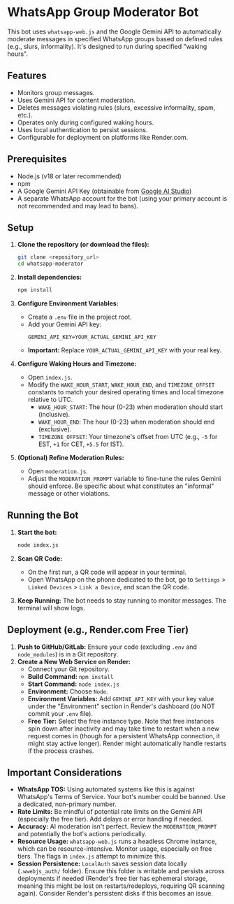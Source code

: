 # WhatsApp Group Moderator Bot

This bot uses `whatsapp-web.js` and the Google Gemini API to automatically moderate messages in specified WhatsApp groups based on defined rules (e.g., slurs, informality). It's designed to run during specified "waking hours".

## Features

- Monitors group messages.
- Uses Gemini API for content moderation.
- Deletes messages violating rules (slurs, excessive informality, spam, etc.).
- Operates only during configured waking hours.
- Uses local authentication to persist sessions.
- Configurable for deployment on platforms like Render.com.

## Prerequisites

- Node.js (v18 or later recommended)
- npm
- A Google Gemini API Key (obtainable from [Google AI Studio](https://aistudio.google.com/app/apikey))
- A separate WhatsApp account for the bot (using your primary account is not recommended and may lead to bans).

## Setup

1.  **Clone the repository (or download the files):**
    ```bash
    git clone <repository_url>
    cd whatsapp-moderator
    ```

2.  **Install dependencies:**
    ```bash
    npm install
    ```

3.  **Configure Environment Variables:**
    - Create a `.env` file in the project root.
    - Add your Gemini API key:
      ```dotenv
      GEMINI_API_KEY=YOUR_ACTUAL_GEMINI_API_KEY
      ```
    - **Important:** Replace `YOUR_ACTUAL_GEMINI_API_KEY` with your real key.

4.  **Configure Waking Hours and Timezone:**
    - Open `index.js`.
    - Modify the `WAKE_HOUR_START`, `WAKE_HOUR_END`, and `TIMEZONE_OFFSET` constants to match your desired operating times and local timezone relative to UTC.
      - `WAKE_HOUR_START`: The hour (0-23) when moderation should start (inclusive).
      - `WAKE_HOUR_END`: The hour (0-23) when moderation should end (exclusive).
      - `TIMEZONE_OFFSET`: Your timezone's offset from UTC (e.g., `-5` for EST, `+1` for CET, `+5.5` for IST).

5.  **(Optional) Refine Moderation Rules:**
    - Open `moderation.js`.
    - Adjust the `MODERATION_PROMPT` variable to fine-tune the rules Gemini should enforce. Be specific about what constitutes an "informal" message or other violations.

## Running the Bot

1.  **Start the bot:**
    ```bash
    node index.js
    ```

2.  **Scan QR Code:**
    - On the first run, a QR code will appear in your terminal.
    - Open WhatsApp on the phone dedicated to the bot, go to `Settings` > `Linked Devices` > `Link a Device`, and scan the QR code.

3.  **Keep Running:** The bot needs to stay running to monitor messages. The terminal will show logs.

## Deployment (e.g., Render.com Free Tier)

1.  **Push to GitHub/GitLab:** Ensure your code (excluding `.env` and `node_modules`) is in a Git repository.
2.  **Create a New Web Service on Render:**
    - Connect your Git repository.
    - **Build Command:** `npm install`
    - **Start Command:** `node index.js`
    - **Environment:** Choose `Node`.
    - **Environment Variables:** Add `GEMINI_API_KEY` with your key value under the "Environment" section in Render's dashboard (do NOT commit your `.env` file).
    - **Free Tier:** Select the free instance type. Note that free instances spin down after inactivity and may take time to restart when a new request comes in (though for a persistent WhatsApp connection, it might stay active longer). Render might automatically handle restarts if the process crashes.

## Important Considerations

- **WhatsApp TOS:** Using automated systems like this is against WhatsApp's Terms of Service. Your bot's number could be banned. Use a dedicated, non-primary number.
- **Rate Limits:** Be mindful of potential rate limits on the Gemini API (especially the free tier). Add delays or error handling if needed.
- **Accuracy:** AI moderation isn't perfect. Review the `MODERATION_PROMPT` and potentially the bot's actions periodically.
- **Resource Usage:** `whatsapp-web.js` runs a headless Chrome instance, which can be resource-intensive. Monitor usage, especially on free tiers. The flags in `index.js` attempt to minimize this.
- **Session Persistence:** `LocalAuth` saves session data locally (`.wwebjs_auth/` folder). Ensure this folder is writable and persists across deployments if needed (Render's free tier has ephemeral storage, meaning this might be lost on restarts/redeploys, requiring QR scanning again). Consider Render's persistent disks if this becomes an issue. 